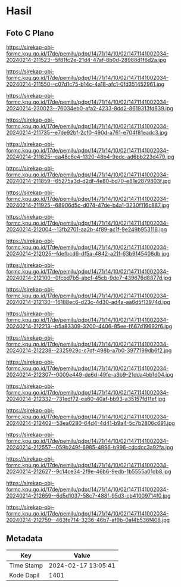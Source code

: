 # Hasil

## Foto C Plano

https://sirekap-obj-formc.kpu.go.id/17de/pemilu/pdpr/14/71/14/10/02/1471141002034-20240214-211523--5f81fc2e-21d4-47af-8b0d-28988d1f6d2a.jpg

https://sirekap-obj-formc.kpu.go.id/17de/pemilu/pdpr/14/71/14/10/02/1471141002034-20240214-211550--c07d1c75-b14c-4a18-afc1-0fd351452961.jpg

https://sirekap-obj-formc.kpu.go.id/17de/pemilu/pdpr/14/71/14/10/02/1471141002034-20240214-230023--76034eb0-afa2-4233-8dd2-8619313fd839.jpg

https://sirekap-obj-formc.kpu.go.id/17de/pemilu/pdpr/14/71/14/10/02/1471141002034-20240214-211735--e7de92bf-2cf0-490d-a761-e704f81eadc3.jpg

https://sirekap-obj-formc.kpu.go.id/17de/pemilu/pdpr/14/71/14/10/02/1471141002034-20240214-211825--ca48c6e4-1320-48b4-9edc-ad6bb223d479.jpg

https://sirekap-obj-formc.kpu.go.id/17de/pemilu/pdpr/14/71/14/10/02/1471141002034-20240214-211859--65275a3d-d2df-4e80-bd70-e81e2879803f.jpg

https://sirekap-obj-formc.kpu.go.id/17de/pemilu/pdpr/14/71/14/10/02/1471141002034-20240214-211925--68906d5c-d074-47de-b4a1-3230f116c887.jpg

https://sirekap-obj-formc.kpu.go.id/17de/pemilu/pdpr/14/71/14/10/02/1471141002034-20240214-212004--13fb2701-aa2b-4f89-ac1f-9e249b953118.jpg

https://sirekap-obj-formc.kpu.go.id/17de/pemilu/pdpr/14/71/14/10/02/1471141002034-20240214-212025--fdefbcd6-df5a-4842-a21f-63b9145408db.jpg

https://sirekap-obj-formc.kpu.go.id/17de/pemilu/pdpr/14/71/14/10/02/1471141002034-20240214-212100--0fcbd7b5-abcf-45cb-9de7-439676d8877d.jpg

https://sirekap-obj-formc.kpu.go.id/17de/pemilu/pdpr/14/71/14/10/02/1471141002034-20240214-212130--16188ec6-d23c-4d30-ad4a-aa6d5f13974d.jpg

https://sirekap-obj-formc.kpu.go.id/17de/pemilu/pdpr/14/71/14/10/02/1471141002034-20240214-212213--b5a83309-3200-4406-85ee-f667d19692f6.jpg

https://sirekap-obj-formc.kpu.go.id/17de/pemilu/pdpr/14/71/14/10/02/1471141002034-20240214-212238--2325929c-c7df-498b-a7b0-3977199db6f2.jpg

https://sirekap-obj-formc.kpu.go.id/17de/pemilu/pdpr/14/71/14/10/02/1471141002034-20240214-212307--0009e449-de6d-49fe-a3b9-21dda4bb1d04.jpg

https://sirekap-obj-formc.kpu.go.id/17de/pemilu/pdpr/14/71/14/10/02/1471141002034-20240214-212332--731edf72-ea60-40af-bb93-a35157fd11ef.jpg

https://sirekap-obj-formc.kpu.go.id/17de/pemilu/pdpr/14/71/14/10/02/1471141002034-20240214-212402--53ea0280-64d4-4d41-b9a4-5c7b2806c691.jpg

https://sirekap-obj-formc.kpu.go.id/17de/pemilu/pdpr/14/71/14/10/02/1471141002034-20240214-212557--059b249f-6985-4896-b996-cdcdcc3a92fa.jpg

https://sirekap-obj-formc.kpu.go.id/17de/pemilu/pdpr/14/71/14/10/02/1471141002034-20240214-212627--9c14ce34-2f9e-46b6-9edb-1b5555a01db8.jpg

https://sirekap-obj-formc.kpu.go.id/17de/pemilu/pdpr/14/71/14/10/02/1471141002034-20240214-212659--6d5d1037-58c7-488f-95d3-cb41009714f0.jpg

https://sirekap-obj-formc.kpu.go.id/17de/pemilu/pdpr/14/71/14/10/02/1471141002034-20240214-212759--463fe714-3236-46b7-af9b-0af4b536f408.jpg


## Metadata

| Key        | Value               |
| ---------- | ------------------- |
| Time Stamp | 2024-02-17 13:05:41 |
| Kode Dapil | 1401                |



